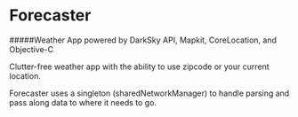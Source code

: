 # Forecaster

#####Weather App powered by DarkSky API, Mapkit, CoreLocation, and Objective-C

Clutter-free weather app with the ability to use zipcode or your current location.

Forecaster uses a singleton (sharedNetworkManager) to handle parsing and pass along data to where it needs to go.
